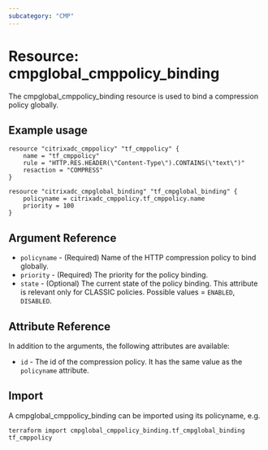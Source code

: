 ```yaml
---
subcategory: "CMP"
---
```


# Resource: cmpglobal_cmppolicy_binding

The cmpglobal_cmppolicy_binding resource is used to bind a compression policy globally.


## Example usage

```hcl
resource "citrixadc_cmppolicy" "tf_cmppolicy" {
    name = "tf_cmppolicy"
    rule = "HTTP.RES.HEADER(\"Content-Type\").CONTAINS(\"text\")"
    resaction = "COMPRESS"
}

resource "citrixadc_cmpglobal_binding" "tf_cmpglobal_binding" {
    policyname = citrixadc_cmppolicy.tf_cmppolicy.name
    priority = 100
}
```


## Argument Reference

* `policyname` - (Required) Name of the HTTP compression policy to bind globally.
* `priority` - (Required) The priority for the policy binding.
* `state` - (Optional) The current state of the policy binding. This attribute is relevant only for CLASSIC policies.
Possible values = `ENABLED`, `DISABLED`.


## Attribute Reference

In addition to the arguments, the following attributes are available:

* `id` - The id of the compression policy. It has the same value as the `policyname` attribute.


## Import

A cmpglobal_cmppolicy_binding can be imported using its policyname, e.g.

```shell
terraform import cmpglobal_cmppolicy_binding.tf_cmpglobal_binding tf_cmppolicy
```
